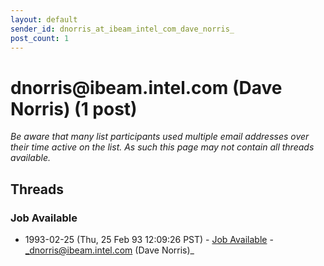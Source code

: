 ```yaml
---
layout: default
sender_id: dnorris_at_ibeam_intel_com_dave_norris_
post_count: 1
---
```


# dnorris<span>@</span>ibeam.intel.com (Dave Norris) (1 post)

_Be aware that many list participants used multiple email addresses over their time active on the list. As such this page may not contain all threads available._

## Threads

### Job Available
+ 1993-02-25 (Thu, 25 Feb 93 12:09:26 PST) - [Job Available](/archive/1993/02/c628cdca29252b23f1aca9f980616cffaeb074236ea2bb6d3b2e68659f7020f2) - _dnorris@ibeam.intel.com (Dave Norris)_

